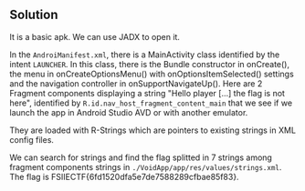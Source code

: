 ## Solution

It is a basic apk. 
We can use JADX to open it.

In the `AndroiManifest.xml`, there is a MainActivity class identified by the intent `LAUNCHER`.
In this class, there is the Bundle constructor in onCreate(), the menu in onCreateOptionsMenu() with onOptionsItemSelected() settings and the navigation controller in onSupportNavigateUp().
Here are 2 Fragment components displaying a string "Hello player [...] the flag is not here", identified by `R.id.nav_host_fragment_content_main` that we see if we launch the app in Android Studio AVD or with another emulator.

They are loaded with R-Strings which are pointers to existing strings in XML config files.

We can search for strings and find the flag splitted in 7 strings among fragment components strings in `./VoidApp/app/res/values/strings.xml`.
The flag is FSIIECTF{6fd1520dfa5e7de7588289cfbae85f83}.
